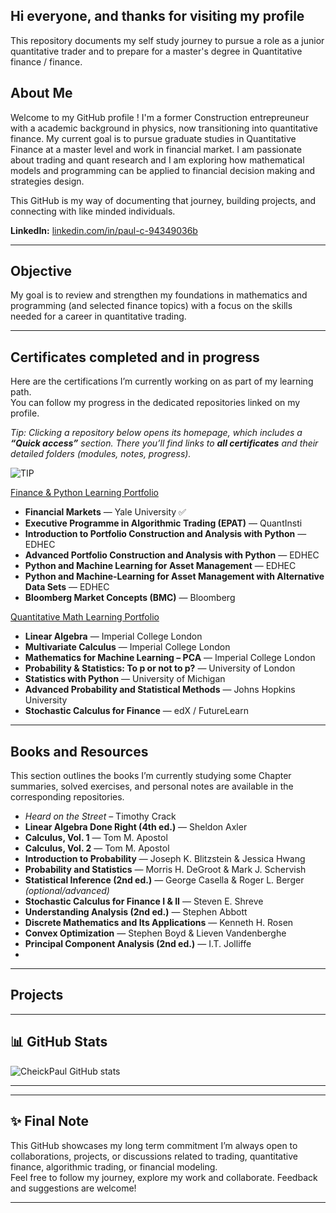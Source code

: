 ## Hi everyone, and thanks for visiting my profile

This repository documents my self study journey to pursue a role as a junior quantitative trader and to prepare for a master's degree in Quantitative finance / finance.

##  About Me 

Welcome to my GitHub profile ! I'm a former Construction entrepreuneur with a academic background in physics, now transitioning into quantitative finance. My current goal is to pursue graduate studies in Quantitative Finance at a master level and work in financial market. I am passionate about trading and quant research and I am exploring how mathematical models and programming can be applied to financial decision making and strategies design.

This GitHub is my way of documenting that journey, building projects, and connecting with like minded individuals.

**LinkedIn:** [linkedin.com/in/paul-c-94349036b](https://www.linkedin.com/in/paul-c-94349036b/)  

---

## Objective

My goal is to review and strengthen my foundations in mathematics and programming (and selected finance topics) with a focus on the skills needed for a career in quantitative trading.


---

##  Certificates completed and in progress

Here are the certifications I’m currently working on as part of my learning path.  
You can follow my progress in the dedicated repositories linked on my profile.



*Tip: Clicking a repository below opens its homepage, which includes a **“Quick access”** section. There you’ll find links to **all certificates** and their detailed folders (modules, notes, progress).*

![TIP](https://img.shields.io/badge/TIP-Quick%20Access-green)


[Finance & Python Learning Portfolio](https://github.com/CheickPaul/Finance-Python-Learning-Portfolio)
- **Financial Markets** — Yale University   ✅
- **Executive Programme in Algorithmic Trading (EPAT)** — QuantInsti  
- **Introduction to Portfolio Construction and Analysis with Python** — EDHEC 
- **Advanced Portfolio Construction and Analysis with Python** — EDHEC  
- **Python and Machine Learning for Asset Management** — EDHEC 
- **Python and Machine-Learning for Asset Management with Alternative Data Sets** — EDHEC 
- **Bloomberg Market Concepts (BMC)** — Bloomberg  

[Quantitative Math Learning Portfolio](https://github.com/CheickPaul/Quantitative-Math-Learning-Portfolio)  

- **Linear Algebra** — Imperial College London  
- **Multivariate Calculus** — Imperial College London 
- **Mathematics for Machine Learning – PCA** — Imperial College London  
- **Probability & Statistics: To p or not to p?** — University of London 
- **Statistics with Python** — University of Michigan  
- **Advanced Probability and Statistical Methods** — Johns Hopkins University 
- **Stochastic Calculus for Finance** — edX / FutureLearn  
---

## Books and Resources

This section outlines the books I’m currently studying 
some Chapter summaries, solved exercises, and personal notes are available in the corresponding repositories.

- *Heard on the Street* – Timothy Crack  
- **Linear Algebra Done Right (4th ed.)** — Sheldon Axler  
- **Calculus, Vol. 1** — Tom M. Apostol  
- **Calculus, Vol. 2** — Tom M. Apostol  
- **Introduction to Probability** — Joseph K. Blitzstein & Jessica Hwang  
- **Probability and Statistics** — Morris H. DeGroot & Mark J. Schervish  
- **Statistical Inference (2nd ed.)** — George Casella & Roger L. Berger *(optional/advanced)*  
- **Stochastic Calculus for Finance I & II** — Steven E. Shreve  
- **Understanding Analysis (2nd ed.)** — Stephen Abbott  
- **Discrete Mathematics and Its Applications** — Kenneth H. Rosen  
- **Convex Optimization** — Stephen Boyd & Lieven Vandenberghe  
- **Principal Component Analysis (2nd ed.)** — I.T. Jolliffe
- 
---
## Projects

---

## 📊 GitHub Stats

![CheickPaul GitHub stats](https://github-readme-stats.vercel.app/api?username=CheickPaul&show_icons=true&theme=default)

---

---

##  ✨ Final Note 

This GitHub showcases my long term commitment 
I’m always open to collaborations, projects, or discussions related to trading, quantitative  finance, algorithmic trading, or financial modeling.  
Feel free to follow my journey, explore my work and collaborate. Feedback and suggestions are welcome!

---



